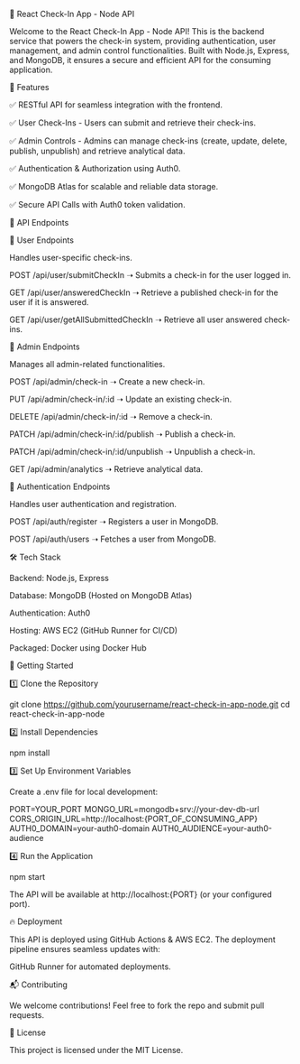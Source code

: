 🚀 React Check-In App - Node API

Welcome to the React Check-In App - Node API! This is the backend service that powers the check-in system, providing authentication, user management, and admin control functionalities. Built with Node.js, Express, and MongoDB, it ensures a secure and efficient API for the consuming application.

📌 Features

✅ RESTful API for seamless integration with the frontend.

✅ User Check-Ins - Users can submit and retrieve their check-ins.

✅ Admin Controls - Admins can manage check-ins (create, update, delete, publish, unpublish) and retrieve analytical data.

✅ Authentication & Authorization using Auth0.

✅ MongoDB Atlas for scalable and reliable data storage.

✅ Secure API Calls with Auth0 token validation.

📡 API Endpoints

🔹 User Endpoints

Handles user-specific check-ins.

POST /api/user/submitCheckIn ➝ Submits a check-in for the user logged in.

GET /api/user/answeredCheckIn ➝ Retrieve a published check-in for the user if it is answered.

GET /api/user/getAllSubmittedCheckIn ➝ Retrieve all user answered check-ins.

🔹 Admin Endpoints

Manages all admin-related functionalities.

POST /api/admin/check-in ➝ Create a new check-in.

PUT /api/admin/check-in/:id ➝ Update an existing check-in.

DELETE /api/admin/check-in/:id ➝ Remove a check-in.

PATCH /api/admin/check-in/:id/publish ➝ Publish a check-in.

PATCH /api/admin/check-in/:id/unpublish ➝ Unpublish a check-in.

GET /api/admin/analytics ➝ Retrieve analytical data.

🔹 Authentication Endpoints

Handles user authentication and registration.

POST /api/auth/register ➝ Registers a user in MongoDB.

POST /api/auth/users ➝ Fetches a user from MongoDB.

🛠️ Tech Stack

Backend: Node.js, Express

Database: MongoDB (Hosted on MongoDB Atlas)

Authentication: Auth0

Hosting: AWS EC2 (GitHub Runner for CI/CD)

Packaged: Docker using Docker Hub

🚀 Getting Started

1️⃣ Clone the Repository

git clone https://github.com/yourusername/react-check-in-app-node.git
cd react-check-in-app-node

2️⃣ Install Dependencies

npm install

3️⃣ Set Up Environment Variables

Create a .env file for local development:

PORT=YOUR_PORT
MONGO_URL=mongodb+srv://your-dev-db-url
CORS_ORIGIN_URL=http://localhost:{PORT_OF_CONSUMING_APP}
AUTH0_DOMAIN=your-auth0-domain
AUTH0_AUDIENCE=your-auth0-audience

4️⃣ Run the Application

npm start

The API will be available at http://localhost:{PORT} (or your configured port).

🔥 Deployment

This API is deployed using GitHub Actions & AWS EC2. The deployment pipeline ensures seamless updates with:

GitHub Runner for automated deployments.

📬 Contributing

We welcome contributions! Feel free to fork the repo and submit pull requests.

📜 License

This project is licensed under the MIT License.
